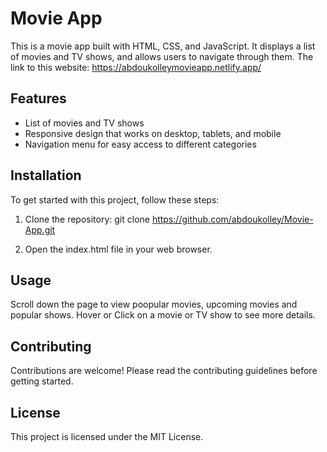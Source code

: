 # Movie App

This is a movie app built with HTML, CSS, and JavaScript. It displays a list of movies and TV shows, and allows users to navigate through them.
The link to this website: https://abdoukolleymovieapp.netlify.app/

## Features

- List of movies and TV shows
- Responsive design that works on desktop, tablets, and mobile
- Navigation menu for easy access to different categories

## Installation

To get started with this project, follow these steps:

1. Clone the repository: git clone https://github.com/abdoukolley/Movie-App.git

2. Open the index.html file in your web browser.

## Usage
Scroll down the page to view poopular movies, upcoming movies and popular shows. Hover or Click on a movie or TV show to see more details.

## Contributing
Contributions are welcome! Please read the contributing guidelines before getting started.

## License
This project is licensed under the MIT License.
